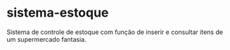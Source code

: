 # sistema-estoque
Sistema de controle de estoque com função de inserir e consultar itens de um supermercado fantasia.
